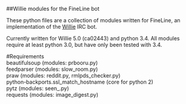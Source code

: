 ##Willie modules for the FineLine bot

These python files are a collection of modules written for FineLine, an implementation of the [Willie](http://willie.dftba.net/) IRC bot.

Currently written for Willie 5.0 (ca02443) and python 3.4. All modules require at least python 3.0, but have only been tested with 3.4.

#Requirements  
beautifulsoup (modules: prbooru.py)  
feedparser (modules: slow_room.py)  
praw (modules: reddit.py, rmlpds_checker.py)  
python-backports.ssl_match_hostname (core for python 2)  
pytz (modules: seen_.py)  
requests (modules: image_digest.py)
